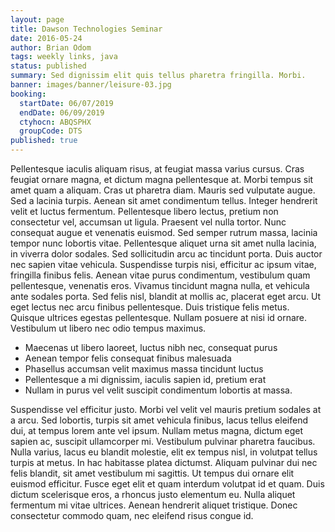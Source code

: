 ```yaml
---
layout: page
title: Dawson Technologies Seminar
date: 2016-05-24
author: Brian Odom
tags: weekly links, java
status: published
summary: Sed dignissim elit quis tellus pharetra fringilla. Morbi.
banner: images/banner/leisure-03.jpg
booking:
  startDate: 06/07/2019
  endDate: 06/09/2019
  ctyhocn: ABQSPHX
  groupCode: DTS
published: true
---
```

Pellentesque iaculis aliquam risus, at feugiat massa varius cursus. Cras feugiat ornare magna, et dictum magna pellentesque at. Morbi tempus sit amet quam a aliquam. Cras ut pharetra diam. Mauris sed vulputate augue. Sed a lacinia turpis. Aenean sit amet condimentum tellus. Integer hendrerit velit et luctus fermentum. Pellentesque libero lectus, pretium non consectetur vel, accumsan ut ligula.
Praesent vel nulla tortor. Nunc consequat augue et venenatis euismod. Sed semper rutrum massa, lacinia tempor nunc lobortis vitae. Pellentesque aliquet urna sit amet nulla lacinia, in viverra dolor sodales. Sed sollicitudin arcu ac tincidunt porta. Duis auctor nec sapien vitae vehicula. Suspendisse turpis nisi, efficitur ac ipsum vitae, fringilla finibus felis. Aenean vitae purus condimentum, vestibulum quam pellentesque, venenatis eros. Vivamus tincidunt magna nulla, et vehicula ante sodales porta. Sed felis nisl, blandit at mollis ac, placerat eget arcu. Ut eget lectus nec arcu finibus pellentesque. Duis tristique felis metus. Quisque ultrices egestas pellentesque. Nullam posuere at nisi id ornare. Vestibulum ut libero nec odio tempus maximus.

* Maecenas ut libero laoreet, luctus nibh nec, consequat purus
* Aenean tempor felis consequat finibus malesuada
* Phasellus accumsan velit maximus massa tincidunt luctus
* Pellentesque a mi dignissim, iaculis sapien id, pretium erat
* Nullam in purus vel velit suscipit condimentum lobortis at massa.

Suspendisse vel efficitur justo. Morbi vel velit vel mauris pretium sodales at a arcu. Sed lobortis, turpis sit amet vehicula finibus, lacus tellus eleifend dui, at tempus lorem ante vel ipsum. Nullam metus magna, dictum eget sapien ac, suscipit ullamcorper mi. Vestibulum pulvinar pharetra faucibus. Nulla varius, lacus eu blandit molestie, elit ex tempus nisl, in volutpat tellus turpis at metus. In hac habitasse platea dictumst. Aliquam pulvinar dui nec felis blandit, sit amet vestibulum mi sagittis. Ut tempus dui ornare elit euismod efficitur. Fusce eget elit et quam interdum volutpat id et quam. Duis dictum scelerisque eros, a rhoncus justo elementum eu. Nulla aliquet fermentum mi vitae ultrices. Aenean hendrerit aliquet tristique. Donec consectetur commodo quam, nec eleifend risus congue id.

